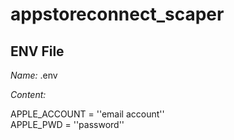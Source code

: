 # appstoreconnect_scaper

## ENV File

*Name:* .env

*Content:*

APPLE_ACCOUNT = ''email account''\
APPLE_PWD = ''password''
